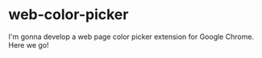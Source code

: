 # web-color-picker
I'm gonna develop a web page color picker extension for Google Chrome. Here we go!
